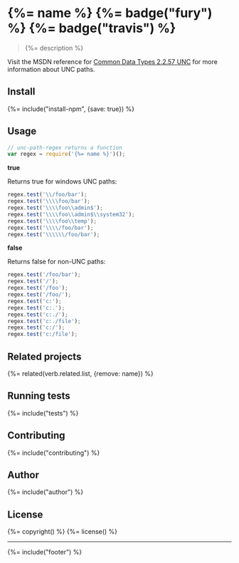 # {%= name %} {%= badge("fury") %} {%= badge("travis") %}

> {%= description %}

Visit the MSDN reference for [Common Data Types 2.2.57 UNC](https://msdn.microsoft.com/en-us/library/gg465305.aspx) for more information about UNC paths.

## Install
{%= include("install-npm", {save: true}) %}

## Usage

```js
// unc-path-regex returns a function
var regex = require('{%= name %}')();
```

**true**

Returns true for windows UNC paths:

```js
regex.test('\\/foo/bar');
regex.test('\\\\foo/bar');
regex.test('\\\\foo\\admin$');
regex.test('\\\\foo\\admin$\\system32');
regex.test('\\\\foo\\temp');
regex.test('\\\\/foo/bar');
regex.test('\\\\\\/foo/bar');
```

**false**

Returns false for non-UNC paths:

```js
regex.test('/foo/bar');
regex.test('/');
regex.test('/foo');
regex.test('/foo/');
regex.test('c:');
regex.test('c:.');
regex.test('c:./');
regex.test('c:./file');
regex.test('c:/');
regex.test('c:/file');
```

## Related projects
{%= related(verb.related.list, {remove: name}) %}  

## Running tests
{%= include("tests") %}

## Contributing
{%= include("contributing") %}

## Author
{%= include("author") %}

## License
{%= copyright() %}
{%= license() %}

***

{%= include("footer") %}
